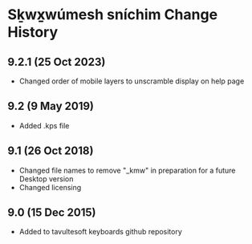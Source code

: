 Sḵwx̱wúmesh sníchim Change History
============================
9.2.1 (25 Oct 2023)
-----------------
* Changed order of mobile layers to unscramble display on help page

9.2 (9 May 2019)
-----------------
* Added .kps file

9.1 (26 Oct 2018)
-----------------
* Changed file names to remove "_kmw" in preparation for a future Desktop version
* Changed licensing

9.0 (15 Dec 2015)
-----------------

* Added to tavultesoft keyboards github repository
